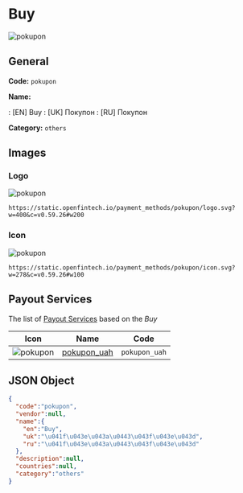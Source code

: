 
# Buy 
![pokupon](https://static.openfintech.io/payment_methods/pokupon/logo.svg?w=400&c=v0.59.26#w200)  

## General 
**Code:** `pokupon` 
 
**Name:** 
 
:	[EN] Buy 
:	[UK] Покупон 
:	[RU] Покупон 
 
**Category:** `others` 
 

## Images 

### Logo 
![pokupon](https://static.openfintech.io/payment_methods/pokupon/logo.svg?w=400&c=v0.59.26#w200)  

```
https://static.openfintech.io/payment_methods/pokupon/logo.svg?w=400&c=v0.59.26#w200
```  

### Icon 
![pokupon](https://static.openfintech.io/payment_methods/pokupon/icon.svg?w=278&c=v0.59.26#w100)  

```
https://static.openfintech.io/payment_methods/pokupon/icon.svg?w=278&c=v0.59.26#w100
```  

## Payout Services 
 
The list of [Payout Services](/payout-services/) based on the _Buy_ 

|Icon|Name|Code| 
|:---:|:---:|:---:| 
|![pokupon](https://static.openfintech.io/payout_methods/pokupon/icon.png?w=278&c=v0.59.26#w40) |[pokupon_uah](/payout-services/pokupon_uah/)|`pokupon_uah`| 
 

## JSON Object 

```json
{
  "code":"pokupon",
  "vendor":null,
  "name":{
    "en":"Buy",
    "uk":"\u041f\u043e\u043a\u0443\u043f\u043e\u043d",
    "ru":"\u041f\u043e\u043a\u0443\u043f\u043e\u043d"
  },
  "description":null,
  "countries":null,
  "category":"others"
}
```  
